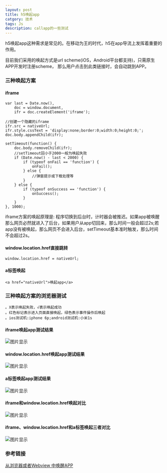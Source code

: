 ```yaml
---
layout: post
title: h5唤起app
catgory: 技术
tags: Js
description: callapp的一些测试
---
```


h5唤起app这种需求是常见的。在移动为王的时代，h5在app导流上发挥着重要的作用。


目前我们采用的唤起方式是url scheme(iOS，Android平台都支持)，只需原生APP开发时注册scheme， 那么用户点击到此类链接时，会自动跳到APP。

### 三种唤起方案

#### iframe

	var last = Date.now(),
    	doc = window.document,
    	ifr = doc.createElement('iframe');

	//创建一个隐藏的iframe
	ifr.src = nativeUrl;
	ifr.style.cssText = 'display:none;border:0;width:0;height:0;';
	doc.body.appendChild(ifr);

	setTimeout(function() {
    	doc.body.removeChild(ifr);
    	//setTimeout回小于2000一般为唤起失败 
    	if (Date.now() - last < 2000) {
        	if (typeof onFail == 'function') {
            	onFail();
        	} else {
            	//弹窗提示或下载处理等
        	}
    	} else {
        	if (typeof onSuccess == 'function') {
            	onSuccess();
        	}
    	}
	}, 1000);
	
iframe方案的唤起原理是: 程序切换到后台时，计时器会被推迟。如果app被唤醒那么网页必然就进入了后台，如果用户从app切回来，那么时间一般会超过2s;若app没有被唤起，那么网页不会进入后台，setTimeout基本准时触发，那么时间不会超过2s。
	
#### window.location.href直接跳转

	window.location.href = nativeUrl;

#### a标签唤起

	<a href="nativeUrl">唤起app</a>


### 三种唤起方案的浏览器测试

	。X表示唤起失败，√表示唤起成功
	。红色标记表示进入页面直接唤起，绿色表示事件操作后唤起
	。ios测试机:iphone 6p;android测试机:小米1s
	
#### iframe唤起app测试结果

![图片显示](/echo-blog/public/img/2015-11-13-iframe.png)

#### window.location.href唤起app测试结果
	

![图片显示](/echo-blog/public/img/2015-11-13-href.png)

#### a标签唤起app测试结果


![图片显示](/echo-blog/public/img/2015-11-13-a.png)

#### iframe和window.location.href唤起对比

![图片显示](/echo-blog/public/img/2015-11-13-iframe-href.png)

#### iframe、window.location.href和a标签唤起三者对比

![图片显示](/echo-blog/public/img/2015-11-13-iframe-href-a.png)







### 参考链接
[从浏览器或者Webview 中唤醒APP](http://blog.html5funny.com/2015/06/19/open-app-from-mobile-web-browser-or-webview/)